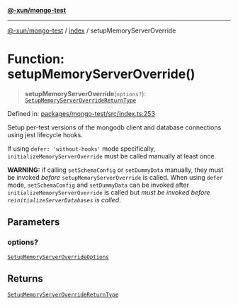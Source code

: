 [**@-xun/mongo-test**](../../README.md)

***

[@-xun/mongo-test](../../README.md) / [index](../README.md) / setupMemoryServerOverride

# Function: setupMemoryServerOverride()

> **setupMemoryServerOverride**(`options?`): [`SetupMemoryServerOverrideReturnType`](../type-aliases/SetupMemoryServerOverrideReturnType.md)

Defined in: [packages/mongo-test/src/index.ts:253](https://github.com/Xunnamius/mongo-utils/blob/170f60129a434186097720a50e45ec85181864f4/packages/mongo-test/src/index.ts#L253)

Setup per-test versions of the mongodb client and database connections using
jest lifecycle hooks.

If using `defer: 'without-hooks'` mode specifically,
`initializeMemoryServerOverride` must be called manually at least once.

**WARNING:** if calling `setSchemaConfig` or `setDummyData` manually, they
must be invoked _before_ `setupMemoryServerOverride` is called. When using
`defer` mode, `setSchemaConfig` and `setDummyData` can be invoked after
`initializeMemoryServerOverride` is called but _must be invoked before
`reinitializeServerDatabases` is called_.

## Parameters

### options?

[`SetupMemoryServerOverrideOptions`](../type-aliases/SetupMemoryServerOverrideOptions.md)

## Returns

[`SetupMemoryServerOverrideReturnType`](../type-aliases/SetupMemoryServerOverrideReturnType.md)
